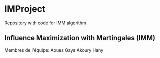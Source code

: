 # IMProject

Repository with code for IMM algorithm

## Influence Maximization with Martingales (IMM)

Membres de l'équipe:
Aoues Gaya
Akoury Hany
